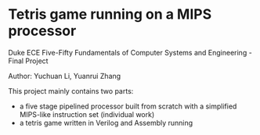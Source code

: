 # Tetris game running on a MIPS processor
Duke ECE Five-Fifty Fundamentals of Computer Systems and Engineering - Final Project

Author: Yuchuan Li, Yuanrui Zhang

This project mainly contains two parts:
 - a five stage pipelined processor built from scratch with a simplified MIPS-like instruction set (individual work)
 - a tetris game written in Verilog and Assembly running

